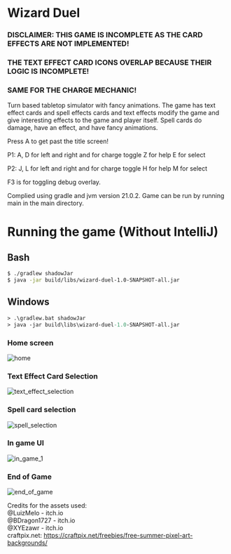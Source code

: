 # Wizard Duel

### DISCLAIMER: THIS GAME IS INCOMPLETE AS THE CARD EFFECTS ARE NOT IMPLEMENTED!
### THE TEXT EFFECT CARD ICONS OVERLAP BECAUSE THEIR LOGIC IS INCOMPLETE!
### SAME FOR THE CHARGE MECHANIC!

Turn based tabletop simulator with fancy animations. The game has text effect cards and spell effects cards and 
text effects modify the game and give interesting effects to the game and player itself.
Spell cards do damage, have an effect, and have fancy animations. 

Press A to get past the title screen!

P1:
A, D for left and right and for charge toggle
Z for help
E for select

P2:
J, L for left and right and for charge toggle
H for help
M for select

F3 is for toggling debug overlay.

Complied using gradle and jvm version 21.0.2. 
Game can be run by running main in the main directory.

# Running the game (Without IntelliJ)

## Bash

```sh
$ ./gradlew shadowJar
$ java -jar build/libs/wizard-duel-1.0-SNAPSHOT-all.jar
```

## Windows

```ps
> .\gradlew.bat shadowJar
> java -jar build\libs\wizard-duel-1.0-SNAPSHOT-all.jar
```

### Home screen
![home](https://github.com/utsav-bhandari/wizard-duel/assets/145168913/4a9a0b6f-8a1d-443c-a21f-01e40e05dc74)

### Text Effect Card Selection
![text_effect_selection](https://github.com/utsav-bhandari/wizard-duel/assets/145168913/4d1bc197-cf3a-441c-b920-6b33f418f73b)

### Spell card selection
![spell_selection](https://github.com/utsav-bhandari/wizard-duel/assets/145168913/1f5a63e5-4ca8-4a45-8c39-b5ffbc25db46)

### In game UI
![in_game_1](https://github.com/utsav-bhandari/wizard-duel/assets/145168913/bf79e1a6-76cb-4402-bec9-66af80d07f44)

### End of Game
![end_of_game](https://github.com/utsav-bhandari/wizard-duel/assets/145168913/8872fdae-2b5e-4b8a-87ed-1632fb450e04)


Credits for the assets used: \
@LuizMelo - itch.io \
@BDragon1727 - itch.io \
@XYEzawr - itch.io \
craftpix.net: https://craftpix.net/freebies/free-summer-pixel-art-backgrounds/
